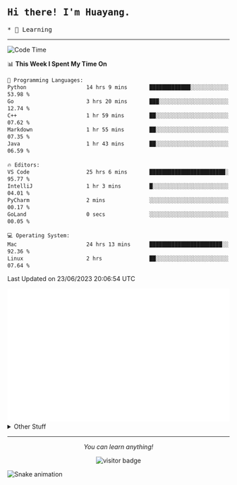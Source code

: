 <h2>
    <samp>Hi there! I'm Huayang.</samp>
</h2>
<p>
    <samp>
        * 🧐 Learning
    </samp>
</p>

<hr>

<!--START_SECTION:waka-->
![Code Time](http://img.shields.io/badge/Code%20Time-991%20hrs%2023%20mins-blue)

📊 **This Week I Spent My Time On** 

```text
💬 Programming Languages: 
Python                   14 hrs 9 mins       █████████████░░░░░░░░░░░░   53.98 % 
Go                       3 hrs 20 mins       ███░░░░░░░░░░░░░░░░░░░░░░   12.74 % 
C++                      1 hr 59 mins        ██░░░░░░░░░░░░░░░░░░░░░░░   07.62 % 
Markdown                 1 hr 55 mins        ██░░░░░░░░░░░░░░░░░░░░░░░   07.35 % 
Java                     1 hr 43 mins        ██░░░░░░░░░░░░░░░░░░░░░░░   06.59 % 

🔥 Editors: 
VS Code                  25 hrs 6 mins       ████████████████████████░   95.77 % 
IntelliJ                 1 hr 3 mins         █░░░░░░░░░░░░░░░░░░░░░░░░   04.01 % 
PyCharm                  2 mins              ░░░░░░░░░░░░░░░░░░░░░░░░░   00.17 % 
GoLand                   0 secs              ░░░░░░░░░░░░░░░░░░░░░░░░░   00.05 % 

💻 Operating System: 
Mac                      24 hrs 13 mins      ███████████████████████░░   92.36 % 
Linux                    2 hrs               ██░░░░░░░░░░░░░░░░░░░░░░░   07.64 % 
```


 Last Updated on 23/06/2023 20:06:54 UTC
<!--END_SECTION:waka-->

<picture>
    <img src="/github-metrics.svg" alt="github metrics" style='visibility:visible'>
</picture>

<details>
  <summary>Other Stuff</summary>
  <br />
<!--   
  <p align="left">
    <img height="180em" src="https://github-readme-streak-stats.herokuapp.com/?user=GuillaumeFalourd" />
    
  </p> -->

  * 🏆 Some GitHub statistical reports:
  
  <img width="100%" src="https://github-profile-trophy.vercel.app/?username=xmchxup&column=7">
  <p align="left">  
    <img height="180em" src="https://github-readme-stats.vercel.app/api?username=xmchxup&hide_border=true&show_icons=true&include_all_commits=true&bg_color=0,EC6C6C,FFD479,FFFC79,73FA79&theme=graywhite&locale=en" />
    <img height="180em" src="https://github-readme-stats.vercel.app/api/top-langs/?username=xmchxup&hide=css,scss,html&langs_count=8&hide_border=true&layout=compact&bg_color=0,73FA79,73FDFF,D783FF&theme=graywhite&locale=en" />
  </p>
  
  <img width="100%" src="https://github-profile-summary-cards.vercel.app/api/cards/profile-details?username=xmchxup&theme=github" />
 
</a>
</details>
<hr>
<p align="center">
    <i>You can learn anything!</i>
    <p align="center">
        <img src="https://visitor-badge.laobi.icu/badge?page_id=xmchxup" alt="visitor badge"/>       
    </p>
</p>

![Snake animation](https://github.com/XmchxUp/XmchxUp/blob/output/github-contribution-grid-snake.gif)


